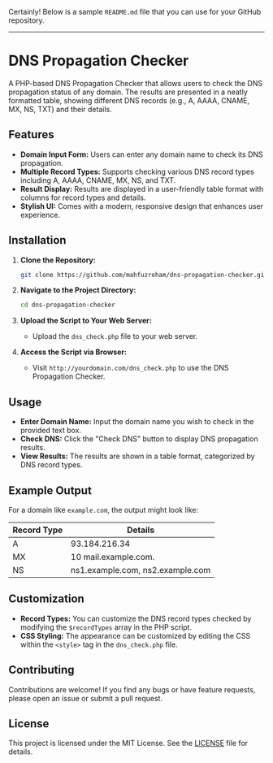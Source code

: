 Certainly! Below is a sample `README.md` file that you can use for your GitHub repository.

---

# DNS Propagation Checker

A PHP-based DNS Propagation Checker that allows users to check the DNS propagation status of any domain. The results are presented in a neatly formatted table, showing different DNS records (e.g., A, AAAA, CNAME, MX, NS, TXT) and their details.

## Features

- **Domain Input Form:** Users can enter any domain name to check its DNS propagation.
- **Multiple Record Types:** Supports checking various DNS record types including A, AAAA, CNAME, MX, NS, and TXT.
- **Result Display:** Results are displayed in a user-friendly table format with columns for record types and details.
- **Stylish UI:** Comes with a modern, responsive design that enhances user experience.


## Installation

1. **Clone the Repository:**
   ```bash
   git clone https://github.com/mahfuzreham/dns-propagation-checker.git
   ```

2. **Navigate to the Project Directory:**
   ```bash
   cd dns-propagation-checker
   ```

3. **Upload the Script to Your Web Server:**
   - Upload the `dns_check.php` file to your web server.

4. **Access the Script via Browser:**
   - Visit `http://yourdomain.com/dns_check.php` to use the DNS Propagation Checker.

## Usage

- **Enter Domain Name:** Input the domain name you wish to check in the provided text box.
- **Check DNS:** Click the "Check DNS" button to display DNS propagation results.
- **View Results:** The results are shown in a table format, categorized by DNS record types.

## Example Output

For a domain like `example.com`, the output might look like:

| Record Type | Details                                          |
|-------------|--------------------------------------------------|
| A           | 93.184.216.34                                    |
| MX          | 10 mail.example.com.                             |
| NS          | ns1.example.com, ns2.example.com                 |

## Customization

- **Record Types:** You can customize the DNS record types checked by modifying the `$recordTypes` array in the PHP script.
- **CSS Styling:** The appearance can be customized by editing the CSS within the `<style>` tag in the `dns_check.php` file.

## Contributing

Contributions are welcome! If you find any bugs or have feature requests, please open an issue or submit a pull request.

## License

This project is licensed under the MIT License. See the [LICENSE](LICENSE) file for details.

